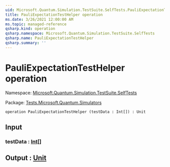 ```yaml
---
uid: Microsoft.Quantum.Simulation.TestSuite.SelfTests.PauliExpectationTestHelper
title: PauliExpectationTestHelper operation
ms.date: 3/26/2021 12:00:00 AM
ms.topic: managed-reference
qsharp.kind: operation
qsharp.namespace: Microsoft.Quantum.Simulation.TestSuite.SelfTests
qsharp.name: PauliExpectationTestHelper
qsharp.summary: ''
---
```


# PauliExpectationTestHelper operation

Namespace: [Microsoft.Quantum.Simulation.TestSuite.SelfTests](xref:Microsoft.Quantum.Simulation.TestSuite.SelfTests)

Package: [Tests.Microsoft.Quantum.Simulators](https://nuget.org/packages/Tests.Microsoft.Quantum.Simulators)




```qsharp
operation PauliExpectationTestHelper (testData : Int[]) : Unit
```


## Input

### testData : [Int](xref:microsoft.quantum.lang-ref.int)[]





## Output : [Unit](xref:microsoft.quantum.lang-ref.unit)

